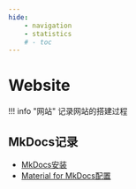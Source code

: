 ```yaml
---
hide:
    - navigation
    - statistics
    # - toc
---
```

# Website

!!! info "网站"
    记录网站的搭建过程

## MkDocs记录

+ [MkDocs安装](.\MkDocs\mkdocs.md)
+ [Material for MkDocs配置](.\MkDocs\mkdocs-material\index.md)